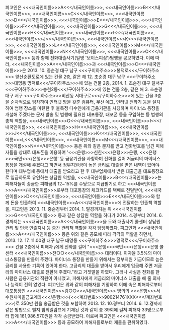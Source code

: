 피고인은 <<<내국인이름>>>A<<</내국인이름>>>, <<<내국인이름>>>B<<</내국인이름>>>, <<<내국인이름>>>C<<</내국인이름>>>, <<<내국인이름>>>D<<</내국인이름>>>, <<<내국인이름>>>E<<</내국인이름>>>, <<<내국인이름>>>F<<</내국인이름>>>, <<<내국인이름>>>G<<</내국인이름>>>, <<<내국인이름>>>H<<</내국인이름>>>, <<<내국인이름>>>I<<</내국인이름>>>, <<<내국인이름>>>J<<</내국인이름>>>, <<<내국인이름>>>K<<</내국인이름>>>, <<<내국인이름>>>L<<</내국인이름>>>, <<<내국인이름>>>M<<</내국인이름>>>, <<<내국인이름>>>N<<</내국인이름>>>, <<<내국인이름>>>O<<</내국인이름>>> 등과 함께 전화대출사기(일명 '보이스피싱')범행을 공모하였다.
이에 따라, <<<내국인이름>>>A<<</내국인이름>>>과 <<<내국인이름>>>C<<</내국인이름>>>은 2013. 10. 중순경 대구 남구 <<<구이하주소>>>봉덕로<<</구이하주소>>> 앞산순환도로에 있는 건물 2층, 같은 해 12. 초순경 대구 남구 <<<구이하주소>>>대명동 명덕로<<</구이하주소>>>에 있는 건물 2층, 2014. 1. 초순경 대구 달서구 <<<구이하주소>>>송현2동<<</구이하주소>>>에 있는 건물 2층, 같은 해 3. 초순경 대구 서구 <<<구이하주소>>>비산동 서대구로<<</구이하주소>>>에 있는 건물 3층을 순차적으로 임차하여 인터넷 망을 갖춘 컴퓨터, 무선 에그, 인터넷 전화기 등을 설치하여 범행 장소를 마련한 후 불특정 다수인에게 금융기관을 사칭하며 마이너스 통장을 개설해 주겠다는 문자 발송 및 범행에 필요한 대포통장, 대포폰 등을 구입하는 등 범행의 총책 역할을, <<<내국인이름>>>G<<</내국인이름>>>, <<<내국인이름>>>I<<</내국인이름>>>, <<<내국인이름>>>H<<</내국인이름>>>, <<<내국인이름>>>J<<</내국인이름>>>, <<<내국인이름>>>K<<</내국인이름>>>, <<<내국인이름>>>L<<</내국인이름>>>, <<<내국인이름>>>M<<</내국인이름>>>, <<<내국인이름>>>N<<</내국인이름>>> 등은 위와 같은 문자를 받고 전화번호를 남긴 피해자들을 상대로 대포폰을 이용하여 '<<<은행>>>신한<<</은행>>>은행, <<<은행>>>국민<<</은행>>>은행' 등 금융기관을 사칭하며 전화를 걸어 저금리의 마이너스 통장을 개설해 주겠다고 하면서 정부지원금이 높은 금리로 대출을 받은 내역이 있어야 한다며 대부업체 등에서 대출을 받으라고 한 후 대부업체에서 받은 대출금을 대포통장으로 입금하도록 유인하는 상담원 역할을, <<<내국인이름>>>B<<</내국인이름>>>는 피해자들이 송금한 피해금의 12~15%를 수당으로 지급받기로 하고 <<<내국인이름>>>A<<</내국인이름>>>로부터 대포통장의 체크카드를 택배로 전달받아, <<<내국인이름>>>D<<</내국인이름>>>, <<<내국인이름>>>E<<</내국인이름>>>와 함께 돈을 인출하여 <<<내국인이름>>>A<<</내국인이름>>>에 전달하는 인출책 역할을, 피고인은 2013. 11. 중순경부터 2014. 1. 말경까지는 위 <<<내국인이름>>>G<<</내국인이름>>> 등과 같은 상담원 역할을 하다가 2014. 4.경부터 2014. 6.경까지는 <<<내국인이름>>>A<<</내국인이름>>>을 도와 대출사기 콜센터 상담원 관리 및 인금 인출지시 등 중간 관리책 역할을 각각 담당하였다.
피고인과 <<<내국인이름>>>A<<</내국인이름>>> 등은 위와 같은 공모에 따라 각각의 역할을 하면서, 2013. 12. 17. 11:00경 대구 남구 대명동 <<<구이하주소>>>명덕로<<</구이하주소>>> 건물 2층에서 피해자 ¡에게 전화를 걸어 "<<<은행>>>국민<<</은행>>>은행 콜센터 <<<내국인이름>>>전○○<<</내국인이름>>> 대리이다. 이자율 3.5%의 마이너스통장을 만들어 주겠다. 마이너스 통장을 만들기 위해서는 정부지원 기금이므로 높은 금리를 사용한 기록이 있어야 한다. 고금리의 대출을 받아서 우리에게 입금해 주면 저금리의 마이너스 대출로 전환해 주겠다."라고 거짓말을 하였다. 그러나 사실은 전화를 한 사람은 금융기관의 직원이 아니었고, 피해자에게 저금리의 마이너스 대출을 해 줄 의사나 능력이 전혀 없었다.
피고인은 위와 같이 피해자를 기망하여 이에 속은 피해자로부터 대포통장인 <<<내국인이름>>>김○○<<</내국인이름>>> 명의의 <<<은행>>>서수원새마을금고계좌<<</은행>>>(<<<계좌번호>>>900214761XXX<<</계좌번호>>>)로 350만 원을 송금받은 것을 포함하여 2013. 12. 10.경부터 2014. 6. 12.경까지 같은 방법으로 별지 범죄일람표에 기재된 것과 같이 총 39회에 걸쳐 피해자 33명으로부터 합계 161,986,570원을 각각 송금받았다.
이로써 피고인은 <<<내국인이름>>>A<<</내국인이름>>> 등과 공모하여 피해자들로부터 재물을 편취하였다.